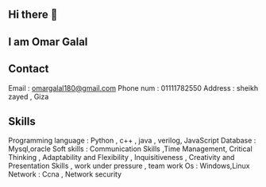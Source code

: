 ## Hi there 👋
## I am Omar Galal 


## Contact 
Email : omargalal180@gmail.com 
Phone num : 01111782550
Address : sheikh zayed , Giza 
## Skills
Programming language : Python , c++ , java , verilog, JavaScript 
Database : Mysql,oracle
Soft skills : Communication Skills ,Time Management, Critical Thinking , Adaptability and Flexibility , Inquisitiveness , Creativity and Presentation Skills , work under pressure , team work
Os : Windows,Linux
Network : Ccna , Network security

<!--
**omargalal255/omargalal255** is a ✨ _special_ ✨ repository because its `README.md` (this file) appears on your GitHub profile.

Here are some ideas to get you started:

- 🔭 I’m currently working on ...
- 🌱 I’m currently learning ...
- 👯 I’m looking to collaborate on ...
- 🤔 I’m looking for help with ...
- 💬 Ask me about ...
- 📫 How to reach me: ...
- 😄 Pronouns: ...
- ⚡ Fun fact: ...
-->
